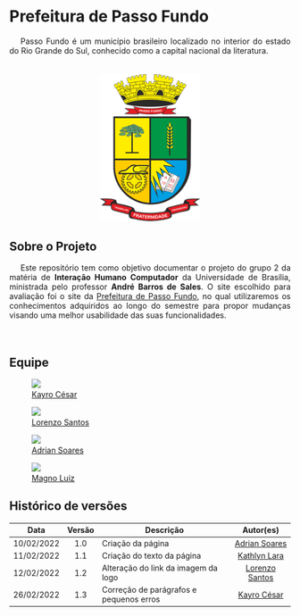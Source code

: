 # Prefeitura de Passo Fundo
<div style="text-indent: 20px; text-align: justify"> Passo Fundo é um município brasileiro  localizado no interior do estado do Rio Grande do Sul, conhecido como a capital nacional da literatura.

</div>
<br>
<br>
<div align="center">

  <img src="https://raw.githubusercontent.com/Interacao-Humano-Computador/2021.2-Prefeitura-de-Passo-Fundo/main/assets/img/logo-maior-passo-fundo.png" width="180" >
  
</div>

## Sobre o Projeto
<div style="text-indent: 20px; text-align: justify"> Este repositório tem como objetivo documentar o projeto do grupo 2 da matéria de <b>Interação Humano Computador</b> da Universidade de Brasília, ministrada pelo professor <b>André Barros de Sales</b>. O site escolhido para avaliação foi o site da <a href="http://www.pmpf.rs.gov.br/">Prefeitura de Passo Fundo</a>, no qual utilizaremos os conhecimentos adquiridos ao longo do semestre para propor mudanças visando uma melhor usabilidade das suas funcionalidades.
</div>

<br>
<br>


## Equipe

<div class="container">
	<div class="row">
        <div class="col-4">
            <figure class="figure">
                <a href="https://github.com/kayrocesar"><img class="figure-img img-fluid img-thumbnail rounded-circle" src="https://avatars.githubusercontent.com/u/39713656?v=4"><figcaption class="figure-caption text-center"> Kayro César</figcaption></a>
            </figure>
		</div>
		<div class="col-4">
            <figure class="figure">
			    <a href="https://github.com/lorenzo7377"><img src="https://avatars.githubusercontent.com/u/54644579?v=4" class="figure-img img-fluid img-thumbnail rounded-circle"><figcaption class="figure-caption text-center"> Lorenzo Santos  </figcaption></a>
            </figure>
		</div>
		<div class="col-4">
            <figure class="figure">
			    <a href="https://github.com/SwampTG">
                    <img class="figure-img img-fluid img-thumbnail rounded-circle" src="https://avatars.githubusercontent.com/u/66492055?v=4">
                    <figcaption class="figure-caption text-center">  Adrian Soares </figcaption>
                </a>
            </figure>
		</div>
	</div>
	<div class="row justify-content-center">
		<div class="col-4">
            <figure class="figure">
			    <a href="https://github.com/magnluiz"><img class="figure-img img-fluid img-thumbnail rounded-circle" src="https://avatars.githubusercontent.com/u/55704216?v=4"><figcaption class="figure-caption text-center"> Magno Luiz </figcaption></a>
            </figure>
		</div>
	</div>
</div>

## Histórico de versões

 | **Data**   | **Versão** | **Descrição**                            |                **Autor(es)**                 |
 | ---------- | :--------: | ---------------------------------------- | :------------------------------------------: |
 | 10/02/2022 |    1.0     | Criação da página            |         [Adrian Soares](https://github.com/SwampTG)       |
 | 11/02/2022 |    1.1     | Criação do texto da página|    [Kathlyn Lara](https://github.com/klmurussi)   |
 | 12/02/2022 |    1.2     | Alteração do link da imagem da logo |    [Lorenzo Santos](https://github.com/lorenzo7377)    |
 | 26/02/2022 |    1.3     | Correção de parágrafos e pequenos erros|    [Kayro César](https://github.com/kayrocesar)    |
